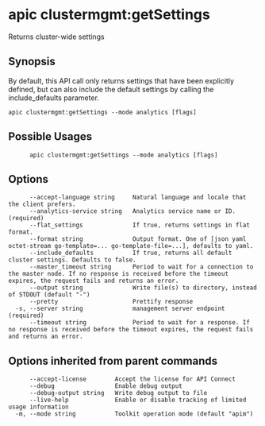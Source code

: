 # apic clustermgmt:getSettings

Returns cluster-wide settings

## Synopsis

By default, this API call only returns settings that have been explicitly defined, but can also include the default settings by calling the include_defaults parameter.

```
apic clustermgmt:getSettings --mode analytics [flags]
```

## Possible Usages

```
      apic clustermgmt:getSettings --mode analytics [flags]
```

## Options

```
      --accept-language string     Natural language and locale that the client prefers.
      --analytics-service string   Analytics service name or ID. (required)
      --flat_settings              If true, returns settings in flat format.
      --format string              Output format. One of [json yaml octet-stream go-template=... go-template-file=...], defaults to yaml.
      --include_defaults           If true, returns all default cluster settings. Defaults to false.
      --master_timeout string      Period to wait for a connection to the master node. If no response is received before the timeout expires, the request fails and returns an error.
      --output string              Write file(s) to directory, instead of STDOUT (default "-")
      --pretty                     Prettify response
  -s, --server string              management server endpoint (required)
      --timeout string             Period to wait for a response. If no response is received before the timeout expires, the request fails and returns an error.
```

## Options inherited from parent commands

```
      --accept-license        Accept the license for API Connect
      --debug                 Enable debug output
      --debug-output string   Write debug output to file
      --live-help             Enable or disable tracking of limited usage information
  -m, --mode string           Toolkit operation mode (default "apim")
```
